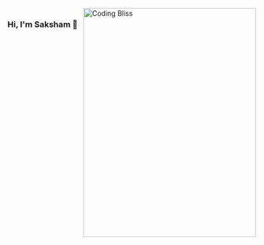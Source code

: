 <img align="right" src="https:/github.com/sakshamgupta006/sakshamgupta006/blob/main/front.jpg" alt="Coding Bliss" width=350px height=465px/>

### Hi, I'm Saksham 👋

<!--
**sakshamgupta006/sakshamgupta006** is a ✨ _special_ ✨ repository because its `README.md` (this file) appears on your GitHub profile.

Here are some ideas to get you started:

- 🔭 I’m currently working on ...
- 🌱 I’m currently learning ...
- 👯 I’m looking to collaborate on ...
- 🤔 I’m looking for help with ...
- 💬 Ask me about ...
- 📫 How to reach me: ...
- 😄 Pronouns: ...
- ⚡ Fun fact: ...
-->
